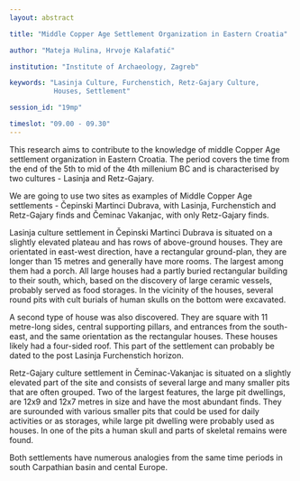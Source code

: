 ```yaml
---
layout: abstract

title: "Middle Copper Age Settlement Organization in Eastern Croatia"

author: "Mateja Hulina, Hrvoje Kalafatić"

institution: "Institute of Archaeology, Zagreb"

keywords: "Lasinja Culture, Furchenstich, Retz-Gajary Culture,
           Houses, Settlement"

session_id: "19mp"

timeslot: "09.00 - 09.30"
---
```


This research aims to contribute to the knowledge of middle Copper Age
settlement organization in Eastern Croatia. The period covers the time
from the end of the 5th to mid of the 4th millenium BC and is
characterised by two cultures - Lasinja and Retz-Gajary.

We are going to use two sites as examples of Middle Copper Age
settlements - Čepinski Martinci Dubrava, with Lasinja, Furchenstich
and Retz-Gajary finds and Čeminac Vakanjac, with only Retz-Gajary
finds.

Lasinja culture settlement in Čepinski Martinci Dubrava is situated on
a slightly elevated plateau and has rows of above-ground houses. They
are orientated in east-west direction, have a rectangular ground-plan,
they are longer than 15 metres and generally have more rooms. The
largest among them had a porch. All large houses had a partly buried
rectangular building to their south, which, based on the discovery of
large ceramic vessels, probably served as food storages. In the
vicinity of the houses, several round pits with cult burials of human
skulls on the bottom were excavated.

A second type of house was also discovered. They are square with 11
metre-long sides, central supporting pillars, and entrances from the
south-east, and the same orientation as the rectangular houses. These
houses likely had a four-sided roof. This part of the settlement can
probably be dated to the post Lasinja Furchenstich horizon.

Retz-Gajary culture settlement in Čeminac-Vakanjac is situated on a
slightly elevated part of the site and consists of several large and
many smaller pits that are often grouped. Two of the largest features,
the large pit dwellings, are 12x9 and 12x7 metres in size and have the
most abundant finds. They are surounded with various smaller pits that
could be used for daily activities or as storages, while large pit
dwelling were probably used as houses. In one of the pits a human
skull and parts of skeletal remains were found.

Both settlements have numerous analogies from the same time periods in
south Carpathian basin and cental Europe.
